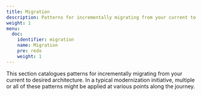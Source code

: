 ```yaml
---
title: Migration
description: Patterns for incrementally migrating from your current to desired architecture
weight: 1
menu:
  doc:
    identifier: migration
    name: Migration
    pre: redo
    weight: 1
---
```


This section catalogues patterns for incrementally migrating from your current to desired architecture. In a typical modernization initiative, multiple or all of these patterns might be applied at various points along the journey.